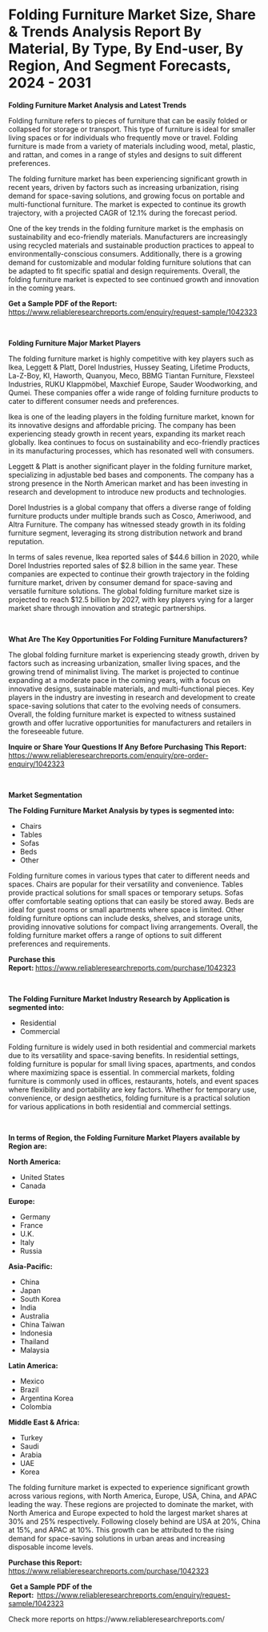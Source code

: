 <p><h1>Folding Furniture Market Size, Share & Trends Analysis Report By Material, By Type, By End-user, By Region, And Segment Forecasts, 2024 - 2031</h1></p><p><strong>Folding Furniture Market Analysis and Latest Trends</strong></p>
<p><p>Folding furniture refers to pieces of furniture that can be easily folded or collapsed for storage or transport. This type of furniture is ideal for smaller living spaces or for individuals who frequently move or travel. Folding furniture is made from a variety of materials including wood, metal, plastic, and rattan, and comes in a range of styles and designs to suit different preferences.</p><p>The folding furniture market has been experiencing significant growth in recent years, driven by factors such as increasing urbanization, rising demand for space-saving solutions, and growing focus on portable and multi-functional furniture. The market is expected to continue its growth trajectory, with a projected CAGR of 12.1% during the forecast period.</p><p>One of the key trends in the folding furniture market is the emphasis on sustainability and eco-friendly materials. Manufacturers are increasingly using recycled materials and sustainable production practices to appeal to environmentally-conscious consumers. Additionally, there is a growing demand for customizable and modular folding furniture solutions that can be adapted to fit specific spatial and design requirements. Overall, the folding furniture market is expected to see continued growth and innovation in the coming years.</p></p>
<p><strong>Get a Sample PDF of the Report:&nbsp;</strong> <a href="https://www.reliableresearchreports.com/enquiry/request-sample/1042323">https://www.reliableresearchreports.com/enquiry/request-sample/1042323</a></p>
<p>&nbsp;</p>
<p><strong>Folding Furniture Major Market Players</strong></p>
<p><p>The folding furniture market is highly competitive with key players such as Ikea, Leggett & Platt, Dorel Industries, Hussey Seating, Lifetime Products, La-Z-Boy, KI, Haworth, Quanyou, Meco, BBMG Tiantan Furniture, Flexsteel Industries, RUKU Klappmöbel, Maxchief Europe, Sauder Woodworking, and Qumei. These companies offer a wide range of folding furniture products to cater to different consumer needs and preferences.</p><p>Ikea is one of the leading players in the folding furniture market, known for its innovative designs and affordable pricing. The company has been experiencing steady growth in recent years, expanding its market reach globally. Ikea continues to focus on sustainability and eco-friendly practices in its manufacturing processes, which has resonated well with consumers.</p><p>Leggett & Platt is another significant player in the folding furniture market, specializing in adjustable bed bases and components. The company has a strong presence in the North American market and has been investing in research and development to introduce new products and technologies.</p><p>Dorel Industries is a global company that offers a diverse range of folding furniture products under multiple brands such as Cosco, Ameriwood, and Altra Furniture. The company has witnessed steady growth in its folding furniture segment, leveraging its strong distribution network and brand reputation.</p><p>In terms of sales revenue, Ikea reported sales of $44.6 billion in 2020, while Dorel Industries reported sales of $2.8 billion in the same year. These companies are expected to continue their growth trajectory in the folding furniture market, driven by consumer demand for space-saving and versatile furniture solutions. The global folding furniture market size is projected to reach $12.5 billion by 2027, with key players vying for a larger market share through innovation and strategic partnerships.</p></p>
<p>&nbsp;</p>
<p><strong>What Are The Key Opportunities For Folding Furniture Manufacturers?</strong></p>
<p><p>The global folding furniture market is experiencing steady growth, driven by factors such as increasing urbanization, smaller living spaces, and the growing trend of minimalist living. The market is projected to continue expanding at a moderate pace in the coming years, with a focus on innovative designs, sustainable materials, and multi-functional pieces. Key players in the industry are investing in research and development to create space-saving solutions that cater to the evolving needs of consumers. Overall, the folding furniture market is expected to witness sustained growth and offer lucrative opportunities for manufacturers and retailers in the foreseeable future.</p></p>
<p><strong>Inquire or Share Your Questions If Any Before Purchasing This Report:</strong> <a href="https://www.reliableresearchreports.com/enquiry/pre-order-enquiry/1042323">https://www.reliableresearchreports.com/enquiry/pre-order-enquiry/1042323</a></p>
<p>&nbsp;</p>
<p><strong>Market Segmentation</strong></p>
<p><strong>The Folding Furniture Market Analysis by types is segmented into:</strong></p>
<p><ul><li>Chairs</li><li>Tables</li><li>Sofas</li><li>Beds</li><li>Other</li></ul></p>
<p><p>Folding furniture comes in various types that cater to different needs and spaces. Chairs are popular for their versatility and convenience. Tables provide practical solutions for small spaces or temporary setups. Sofas offer comfortable seating options that can easily be stored away. Beds are ideal for guest rooms or small apartments where space is limited. Other folding furniture options can include desks, shelves, and storage units, providing innovative solutions for compact living arrangements. Overall, the folding furniture market offers a range of options to suit different preferences and requirements.</p></p>
<p><strong>Purchase this Report:&nbsp;</strong><a href="https://www.reliableresearchreports.com/purchase/1042323">https://www.reliableresearchreports.com/purchase/1042323</a></p>
<p>&nbsp;</p>
<p><strong>The Folding Furniture Market Industry Research by Application is segmented into:</strong></p>
<p><ul><li>Residential</li><li>Commercial</li></ul></p>
<p><p>Folding furniture is widely used in both residential and commercial markets due to its versatility and space-saving benefits. In residential settings, folding furniture is popular for small living spaces, apartments, and condos where maximizing space is essential. In commercial markets, folding furniture is commonly used in offices, restaurants, hotels, and event spaces where flexibility and portability are key factors. Whether for temporary use, convenience, or design aesthetics, folding furniture is a practical solution for various applications in both residential and commercial settings.</p></p>
<p>&nbsp;</p>
<p><strong>In terms of Region, the Folding Furniture Market Players available by Region are:</strong></p>
<p>
    <p> <strong> North America: </strong>
        <ul>
            <li>United States</li>
            <li>Canada</li>
        </ul>
        </p> 
    <p> <strong> Europe: </strong>
        <ul>
            <li>Germany</li>
            <li>France</li>
            <li>U.K.</li>
            <li>Italy</li>
            <li>Russia</li>
        </ul>
        </p> 
    <p> <strong> Asia-Pacific: </strong>
        <ul>
            <li>China</li>
            <li>Japan</li>
            <li>South Korea</li>
            <li>India</li>
            <li>Australia</li>
            <li>China Taiwan</li>
            <li>Indonesia</li>
            <li>Thailand</li>
            <li>Malaysia</li>
        </ul>
        </p> 
    <p> <strong> Latin America: </strong>
        <ul>
            <li>Mexico</li>
            <li>Brazil</li>
            <li>Argentina Korea</li>
            <li>Colombia</li>
        </ul>
        </p> 
    <p> <strong> Middle East & Africa: </strong>
        <ul>
            <li>Turkey</li>
            <li>Saudi</li>
            <li>Arabia</li>
            <li>UAE</li>
            <li>Korea</li>
        </ul>
    </p>
    </p>
<p><p>The folding furniture market is expected to experience significant growth across various regions, with North America, Europe, USA, China, and APAC leading the way. These regions are projected to dominate the market, with North America and Europe expected to hold the largest market shares at 30% and 25% respectively. Following closely behind are USA at 20%, China at 15%, and APAC at 10%. This growth can be attributed to the rising demand for space-saving solutions in urban areas and increasing disposable income levels.</p></p>
<p><strong>Purchase this Report: </strong><a href="https://www.reliableresearchreports.com/purchase/1042323">https://www.reliableresearchreports.com/purchase/1042323</a></p>
<p>&nbsp;<strong>Get a Sample PDF of the Report:&nbsp;&nbsp;</strong><a href="https://www.reliableresearchreports.com/enquiry/request-sample/1042323">https://www.reliableresearchreports.com/enquiry/request-sample/1042323</a></p>
<p><strong></strong></p>
<p>Check more reports on https://www.reliableresearchreports.com/</p>